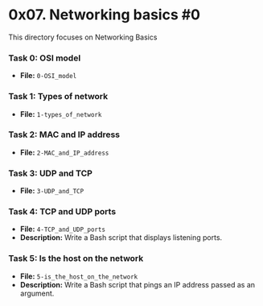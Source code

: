 # 0x07. Networking basics #0

This directory focuses on Networking Basics

### Task 0: OSI model
- **File:** `0-OSI_model`

### Task 1: Types of network
- **File:** `1-types_of_network`

### Task 2: MAC and IP address
- **File:** `2-MAC_and_IP_address`

### Task 3: UDP and TCP
- **File:** `3-UDP_and_TCP`

### Task 4: TCP and UDP ports
- **File:** `4-TCP_and_UDP_ports`
- **Description:** Write a Bash script that displays listening ports.

### Task 5: Is the host on the network
- **File:** `5-is_the_host_on_the_network`
- **Description:** Write a Bash script that pings an IP address passed as an argument.
